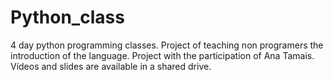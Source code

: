 # Python_class
4 day python programming classes. Project of teaching non programers the introduction of the language. Project with the participation of Ana Tamais. Vídeos and slides are available in a shared drive. 
